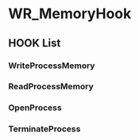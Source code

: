 # WR_MemoryHook
## HOOK List
### WriteProcessMemory
### ReadProcessMemory
### OpenProcess
### TerminateProcess
